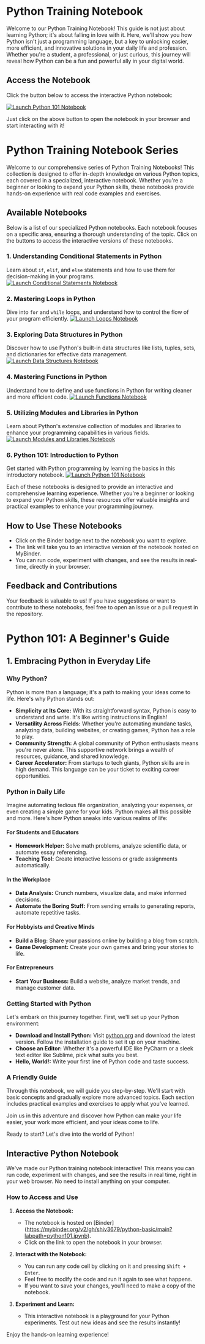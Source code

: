 # Python Training Notebook

Welcome to our Python Training Notebook! This guide is not just about learning Python; it's about falling in love with it. Here, we'll show you how Python isn't just a programming language, but a key to unlocking easier, more efficient, and innovative solutions in your daily life and profession. Whether you're a student, a professional, or just curious, this journey will reveal how Python can be a fun and powerful ally in your digital world.

## Access the Notebook

Click the button below to access the interactive Python notebook:

[![Launch Python 101 Notebook](https://mybinder.org/badge_logo.svg)](https://mybinder.org/v2/gh/shiv3679/python-basic/main?labpath=python101.ipynb)

Just click on the above button to open the notebook in your browser and start interacting with it!

# Python Training Notebook Series

Welcome to our comprehensive series of Python Training Notebooks! This collection is designed to offer in-depth knowledge on various Python topics, each covered in a specialized, interactive notebook. Whether you're a beginner or looking to expand your Python skills, these notebooks provide hands-on experience with real code examples and exercises.

## Available Notebooks

Below is a list of our specialized Python notebooks. Each notebook focuses on a specific area, ensuring a thorough understanding of the topic. Click on the buttons to access the interactive versions of these notebooks.

### 1. Understanding Conditional Statements in Python
Learn about `if`, `elif`, and `else` statements and how to use them for decision-making in your programs.
[![Launch Conditional Statements Notebook](https://mybinder.org/badge_logo.svg)](https://mybinder.org/v2/gh/shiv3679/python-basic/main?labpath=conditional_statements.ipynb)

### 2. Mastering Loops in Python
Dive into `for` and `while` loops, and understand how to control the flow of your program efficiently.
[![Launch Loops Notebook](https://mybinder.org/badge_logo.svg)](https://mybinder.org/v2/gh/shiv3679/python-basic/main?labpath=loops.ipynb)

### 3. Exploring Data Structures in Python
Discover how to use Python's built-in data structures like lists, tuples, sets, and dictionaries for effective data management.
[![Launch Data Structures Notebook](https://mybinder.org/badge_logo.svg)](https://mybinder.org/v2/gh/shiv3679/python-basic/main?labpath=data_structures.ipynb)

### 4. Mastering Functions in Python
Understand how to define and use functions in Python for writing cleaner and more efficient code.
[![Launch Functions Notebook](https://mybinder.org/badge_logo.svg)](https://mybinder.org/v2/gh/shiv3679/python-basic/main?labpath=functions.ipynb)

### 5. Utilizing Modules and Libraries in Python
Learn about Python's extensive collection of modules and libraries to enhance your programming capabilities in various fields.
[![Launch Modules and Libraries Notebook](https://mybinder.org/badge_logo.svg)](https://mybinder.org/v2/gh/shiv3679/python-basic/main?labpath=modules_and_libraries.ipynb)

### 6. Python 101: Introduction to Python
Get started with Python programming by learning the basics in this introductory notebook.
[![Launch Python 101 Notebook](https://mybinder.org/badge_logo.svg)](https://mybinder.org/v2/gh/shiv3679/python-basic/main?labpath=python101.ipynb)

Each of these notebooks is designed to provide an interactive and comprehensive learning experience. Whether you're a beginner or looking to expand your Python skills, these resources offer valuable insights and practical examples to enhance your programming journey.


## How to Use These Notebooks

- Click on the Binder badge next to the notebook you want to explore.
- The link will take you to an interactive version of the notebook hosted on MyBinder.
- You can run code, experiment with changes, and see the results in real-time, directly in your browser.

## Feedback and Contributions

Your feedback is valuable to us! If you have suggestions or want to contribute to these notebooks, feel free to open an issue or a pull request in the repository.



# Python 101: A Beginner's Guide

## 1. Embracing Python in Everyday Life

### Why Python?
Python is more than a language; it's a path to making your ideas come to life. Here's why Python stands out:

- **Simplicity at Its Core:** With its straightforward syntax, Python is easy to understand and write. It's like writing instructions in English!
- **Versatility Across Fields:** Whether you're automating mundane tasks, analyzing data, building websites, or creating games, Python has a role to play.
- **Community Strength:** A global community of Python enthusiasts means you're never alone. This supportive network brings a wealth of resources, guidance, and shared knowledge.
- **Career Accelerator:** From startups to tech giants, Python skills are in high demand. This language can be your ticket to exciting career opportunities.

### Python in Daily Life
Imagine automating tedious file organization, analyzing your expenses, or even creating a simple game for your kids. Python makes all this possible and more. Here's how Python sneaks into various realms of life:

#### For Students and Educators
- **Homework Helper:** Solve math problems, analyze scientific data, or automate essay referencing.
- **Teaching Tool:** Create interactive lessons or grade assignments automatically.

#### In the Workplace
- **Data Analysis:** Crunch numbers, visualize data, and make informed decisions.
- **Automate the Boring Stuff:** From sending emails to generating reports, automate repetitive tasks.

#### For Hobbyists and Creative Minds
- **Build a Blog:** Share your passions online by building a blog from scratch.
- **Game Development:** Create your own games and bring your stories to life.

#### For Entrepreneurs
- **Start Your Business:** Build a website, analyze market trends, and manage customer data.

### Getting Started with Python
Let's embark on this journey together. First, we'll set up your Python environment:

- **Download and Install Python:** Visit [python.org](https://www.python.org/) and download the latest version. Follow the installation guide to set it up on your machine.
- **Choose an Editor:** Whether it's a powerful IDE like PyCharm or a sleek text editor like Sublime, pick what suits you best.
- **Hello, World!:** Write your first line of Python code and taste success.

### A Friendly Guide
Through this notebook, we will guide you step-by-step. We'll start with basic concepts and gradually explore more advanced topics. Each section includes practical examples and exercises to apply what you've learned.

Join us in this adventure and discover how Python can make your life easier, your work more efficient, and your ideas come to life.

Ready to start? Let's dive into the world of Python!


## Interactive Python Notebook

We've made our Python training notebook interactive! This means you can run code, experiment with changes, and see the results in real time, right in your web browser. No need to install anything on your computer.

### How to Access and Use

1. **Access the Notebook:**
   - The notebook is hosted on [Binder] (https://mybinder.org/v2/gh/shiv3679/python-basic/main?labpath=python101.ipynb).
   - Click on the link to open the notebook in your browser.

2. **Interact with the Notebook:**
   - You can run any code cell by clicking on it and pressing `Shift + Enter`.
   - Feel free to modify the code and run it again to see what happens.
   - If you want to save your changes, you'll need to make a copy of the notebook.

3. **Experiment and Learn:**
   - This interactive notebook is a playground for your Python experiments. Test out new ideas and see the results instantly!

Enjoy the hands-on learning experience!


